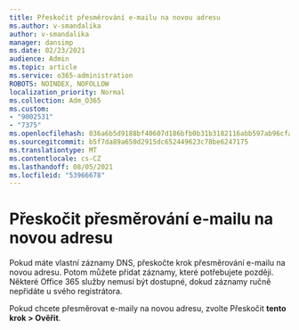 ```yaml
---
title: Přeskočit přesměrování e-mailu na novou adresu
ms.author: v-smandalika
author: v-smandalika
manager: dansimp
ms.date: 02/23/2021
audience: Admin
ms.topic: article
ms.service: o365-administration
ROBOTS: NOINDEX, NOFOLLOW
localization_priority: Normal
ms.collection: Adm_O365
ms.custom:
- "9002531"
- "7375"
ms.openlocfilehash: 036a6b5d9188bf40607d186bfb0b31b3182116abb597ab96cfad48f9b3026936
ms.sourcegitcommit: b5f7da89a650d2915dc652449623c78be6247175
ms.translationtype: MT
ms.contentlocale: cs-CZ
ms.lasthandoff: 08/05/2021
ms.locfileid: "53966678"
---
```

# <a name="skip-redirecting-email-to-new-address"></a>Přeskočit přesměrování e-mailu na novou adresu

Pokud máte vlastní záznamy DNS, přeskočte krok přesměrování e-mailu na novou adresu. Potom můžete přidat záznamy, které potřebujete později. Některé Office 365 služby nemusí být dostupné, dokud záznamy ručně nepřidáte u svého registrátora.

Pokud chcete přesměrovat e-maily na novou adresu, zvolte Přeskočit **tento krok > Ověřit**.